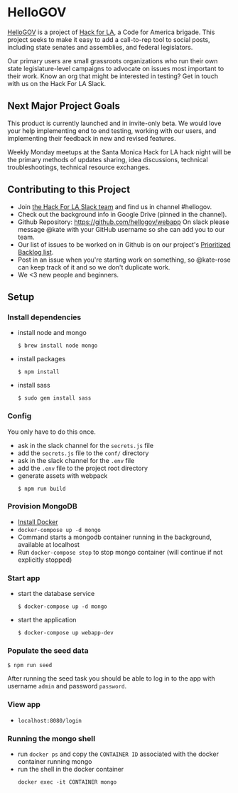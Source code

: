 # HelloGOV

[HelloGOV](https://www.hellogov.app/) is a project of [Hack for LA](http://hackforla.org/), a Code for America brigade. This project seeks to make it easy to add a call-to-rep tool to social posts, including state senates and assemblies, and federal legislators.

Our primary users are small grassroots organizations who run their own state legislature-level campaigns to advocate on issues most important to their work. Know an org that might be interested in testing? Get in touch with us on the Hack For LA Slack.

## Next Major Project Goals

This product is currently launched and in invite-only beta. We would love your help implementing end to end testing, working with our users, and implementing their feedback in new and revised features.

Weekly Monday meetups at the Santa Monica Hack for LA hack night will be the primary methods of updates sharing, idea discussions, technical troubleshootings, technical resource exchanges.

## Contributing to this Project

- Join [the Hack For LA Slack team](http://hackforla.org/slack) and find us in channel #hellogov.
- Check out the background info in Google Drive (pinned in the channel).
- Github Repository: https://github.com/hellogov/webapp On slack please message @kate with your GitHub username so she can add you to our team.
- Our list of issues to be worked on in Github is on our project's [Prioritized Backlog list](https://github.com/helloGov/webapp/projects).
- Post in an issue when you're starting work on something, so @kate-rose can keep track of it and so we don't duplicate work.
- We <3 new people and beginners.

## Setup

### Install dependencies

- install node and mongo
  ```
  $ brew install node mongo
  ```
- install packages
  ```
  $ npm install
  ```
- install sass
  ```
  $ sudo gem install sass
  ```

### Config

You only have to do this once.

- ask in the slack channel for the `secrets.js` file
- add the `secrets.js` file to the `conf/` directory
- ask in the slack channel for the `.env` file
- add the `.env` file to the project root directory
- generate assets with webpack
  ```
  $ npm run build
  ```

### Provision MongoDB
- [Install Docker](https://docs.docker.com/v17.12/install/)
- `docker-compose up -d mongo`
 - Command starts a mongodb container running in the background, available at localhost
 - Run `docker-compose stop` to stop mongo container (will continue if not explicitly stopped)


### Start app

- start the database service
  ```
  $ docker-compose up -d mongo
  ```
- start the application
  ```
  $ docker-compose up webapp-dev
  ```

### Populate the seed data
```
$ npm run seed
```

After running the seed task you should be able to log in to the app with username `admin` and password `password`.

### View app
- `localhost:8080/login`

### Running the mongo shell
- run `docker ps` and copy the `CONTAINER ID` associated with the docker container running mongo
- run the shell in the docker container
  ```
  docker exec -it CONTAINER mongo
  ```
